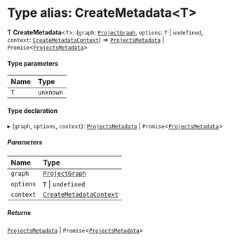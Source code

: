 # Type alias: CreateMetadata\<T\>

Ƭ **CreateMetadata**\<`T`\>: (`graph`: [`ProjectGraph`](../../reference/core-api/devkit/documents/ProjectGraph), `options`: `T` \| `undefined`, `context`: [`CreateMetadataContext`](../../reference/core-api/devkit/documents/CreateMetadataContext)) => [`ProjectsMetadata`](../../reference/core-api/devkit/documents/ProjectsMetadata) \| `Promise`\<[`ProjectsMetadata`](../../reference/core-api/devkit/documents/ProjectsMetadata)\>

#### Type parameters

| Name | Type      |
| :--- | :-------- |
| `T`  | `unknown` |

#### Type declaration

▸ (`graph`, `options`, `context`): [`ProjectsMetadata`](../../reference/core-api/devkit/documents/ProjectsMetadata) \| `Promise`\<[`ProjectsMetadata`](../../reference/core-api/devkit/documents/ProjectsMetadata)\>

##### Parameters

| Name      | Type                                                                                       |
| :-------- | :----------------------------------------------------------------------------------------- |
| `graph`   | [`ProjectGraph`](../../reference/core-api/devkit/documents/ProjectGraph)                   |
| `options` | `T` \| `undefined`                                                                         |
| `context` | [`CreateMetadataContext`](../../reference/core-api/devkit/documents/CreateMetadataContext) |

##### Returns

[`ProjectsMetadata`](../../reference/core-api/devkit/documents/ProjectsMetadata) \| `Promise`\<[`ProjectsMetadata`](../../reference/core-api/devkit/documents/ProjectsMetadata)\>
